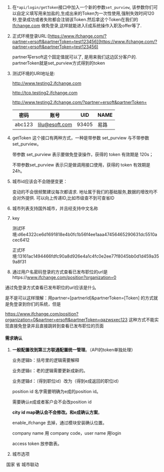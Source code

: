 

1. 在`*api/login/getToken`接口中加入一个新的参数`set_purview`, 该参数你们可以自定义填写用来加盐的,生成出来的Token为一次性使用,强制失效时间120秒,登录成功或者失败都会注销该Token.然后拿这个Token在我们的[Ifchange.com](http://Ifchange.com) 做免登录,这样就能进入E成系统操作入职及offer等了.

2. 正式环境登录URL:[https://www.ifchange.com/?partner=ersoft&partnerToken=test123456](https://www.ifchange.com/?partner=ersoft&partnerToken=test123456)

   partner写ersoft这个固定值就可以了, 是用来我们这边区分客户的.  partnerToken就是set_purview方式得到的token

3. 测试环境的URI地址是:

   http://www.testing2.ifchange.com

   http://tcp.testing2.ifchange.com

   http://www.testing2.ifchange.com/?partner=ersoft&partnerToken=

   | 密码     | 账号             | UID   | NAME |
   | ------ | -------------- | ----- | ---- |
   | abc123 | lilu@esoft.com | 93405 | 易路   |

4. getToken 这个接口有两种方式，一种是带参数 set_purview 与不带参数set_purview。

   带参数 set_purview 表示要做免登录操作，获得的 token 有效期是 120s；

   不带参数set_purview 表示只是做调用接口使用，获得的 token 有效期是 24h。

5. 城市id应该会不会随便变更：

   变动的不会很频繁建议每次都请求.  地址属于我们的基础服务,数据的增改均不会对外提供. 可以向上传递ID,比如市级查不到可查省ID

6. 城市列表支持国外城市，并且经支持中文名称

7. key 

   测试环境:d6e4322ce6d1691818e4b0fc1b56f4ee1aaa47456465290631dc5510acec6412

   正式环境:13161ac1494466fdfc90a8d926e4a1c4fc0e2ee77f8045bb0d1d459a359a8f31

8. 通过用户名密码登录的方式查看已发布职位的url是https://www.ifchange.com/position?organization=0 


通过免登录方式查看已发布职位的url应该是什么

是不是可以这样理解：用partner=[partnerId]&partnerToken=[Token] 的方式就是免登录到你们的系统，但是

https://www.ifchange.com/position?organization=0&partner=ersoft&partnerToken=qazwsxec123 这种方式不能实现直接免登录并且直接跳转到查看已发布职位的页面

#### 需求确认

1. **一般配置改到第三方联通配置统一管理**。（API的token单独处理）

   业务逻辑b：括号里的逻辑需要解释

   业务逻辑c：老的逻辑需要更新成新的。

   业务逻辑d：（得到职位id）改为（得到e成返回的职位id）

   position id 名字需要明确为e成的position id。 

   需要确认e成或者客户会不会改position id 

   **city id map确认会不会修改。和e成确认方案**。

   enable_ifchange 去掉，通过模块安装确认位置。

   company name 用 company code，user name 用login

   access token 放参数表。

2. 城市选项

​       国家 省 城市联动